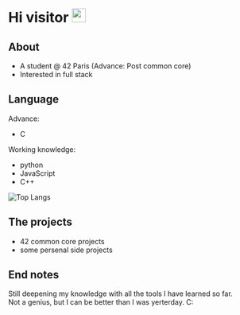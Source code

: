 <h1>Hi visitor <img src="https://media.giphy.com/media/hvRJCLFzcasrR4ia7z/giphy.gif" width="28px" height="28px" /></h1>

## About
- A student @ 42 Paris (Advance: Post common core)
- Interested in full stack

## Language
Advance:
- C

Working knowledge:
- python
- JavaScript
- C++

![Top Langs](https://github-readme-stats.vercel.app/api/top-langs/?username=jo-tan&theme=tokyonight&cb=latest)

## The projects
- 42 common core projects
- some persenal side projects

## End notes
Still deepening my knowledge with all the tools I have learned so far.<br/>
Not a genius, but I can be better than I was yerterday. C:

<!--- 👀 I’m interested in ...--->
<!--- 💞️ I’m looking to collaborate on ...--->
<!--- 📫 How to reach me ...--->

<!---
jo-tan/jo-tan is a ✨ special ✨ repository because its `README.md` (this file) appears on your GitHub profile.
You can click the Preview link to take a look at your changes.
--->
